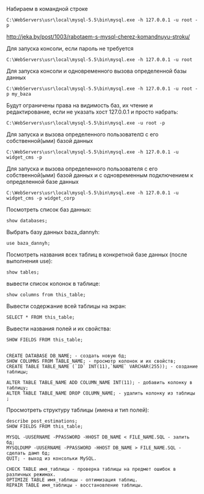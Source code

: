 Набираем в командной строке

	C:\WebServers\usr\local\mysql-5.5\bin\mysql.exe -h 127.0.0.1 -u root -p

http://jeka.by/post/1003/rabotaem-s-mysql-cherez-komandnuyu-stroku/


Для запуска консоли, если пароль не требуется

	C:\WebServers\usr\local\mysql-5.5\bin\mysql.exe -h 127.0.0.1 -u root

Для запуска консоли и одновременного вызова определенной базы данных

	C:\WebServers\usr\local\mysql-5.5\bin\mysql.exe -h 127.0.0.1 -u root -p my_baza

Будут ограничены права на видимость баз, их чтение и редактирование, если не указать хост 127.0.0.1 и просто набрать:

	C:\WebServers\usr\local\mysql-5.5\bin\mysql.exe -u root -p

Для запуска и вызова определенного пользовател¤ с его собственной(ыми) базой данных

	C:\WebServers\usr\local\mysql-5.5\bin\mysql.exe -h 127.0.0.1 -u widget_cms -p

Для запуска и вызова определенного пользователя с его собственной(ыми) базой данных
	и с одновременным подключением к определенной базе данных

	C:\WebServers\usr\local\mysql-5.5\bin\mysql.exe -h 127.0.0.1 -u widget_cms -p widget_corp



Посмотреть список баз данных:

	show databases;

Выбрать базу данных baza_dannyh:

	use baza_dannyh;

Посмотреть названия всех таблиц в конкретной базе данных (после выполнения use):

	show tables;

вывести список колонок в таблице:

	show columns from this_table;

Вывести содержание всей таблицы на экран:

	SELECT * FROM this_table;

Вывести названия полей и их свойства:

	SHOW FIELDS FROM this_table;


	CREATE DATABASE DB_NAME; - создать новую бд;
	SHOW COLUMNS FROM TABLE_NAME; - просмотр колонок и их свойств;
	CREATE TABLE TABLE_NAME (`ID` INT(11),`NAME` VARCHAR(255)); - создание таблицы;

	ALTER TABLE TABLE_NAME ADD COLUMN_NAME INT(11); - добавить колонку в таблицу;
	ALTER TABLE TABLE_NAME DROP COLUMN_NAME; - удалить колонку из таблицы ;

Просмотреть структуру таблицы (имена и тип полей):

	describe post_estimations;
	SHOW FIELDS FROM this_table;

	MYSQL -UUSERNAME -PPASSWORD -HHOST DB_NAME < FILE_NAME.SQL - залить бд;
	MYSQLDUMP -UUSERNAME -PPASSWORD -HHOST DB_NAME > FILE_NAME.SQL - сделать дамп бд;
	QUIT; - выход из консольки MySQL.

	CHECK TABLE имя_таблицы - проверка таблицы на предмет ошибок в различных режимах.
	OPTIMIZE TABLE имя_таблицы - оптимизация таблиц.
	REPAIR TABLE имя_таблицы - восстановление таблицы.


